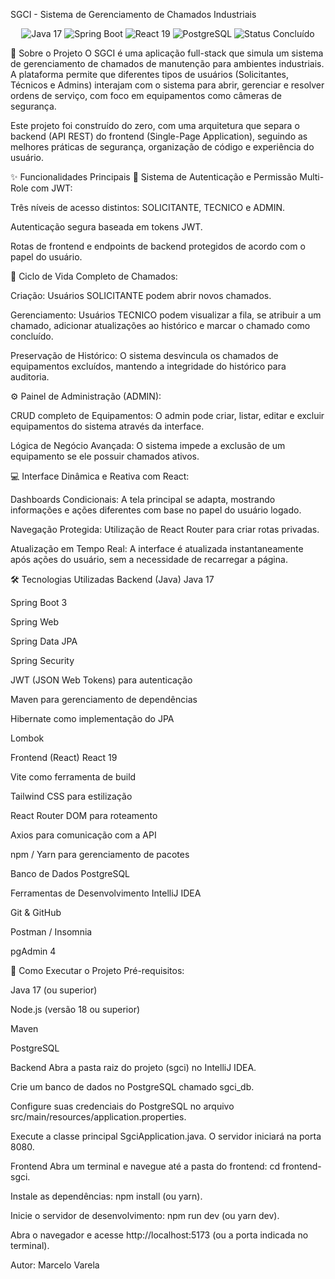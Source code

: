 SGCI - Sistema de Gerenciamento de Chamados Industriais
<p align="center"> <img src="https://img.shields.io/badge/Java-17-blue?logo=java" alt="Java 17"> <img src="https://img.shields.io/badge/Spring_Boot-3.x-green?logo=spring" alt="Spring Boot"> <img src="https://img.shields.io/badge/React-19-blue?logo=react" alt="React 19"> <img src="https://img.shields.io/badge/PostgreSQL-15-blue?logo=postgresql" alt="PostgreSQL"> <img src="https://img.shields.io/badge/Status-Concluído-brightgreen" alt="Status Concluído"> </p>

📖 Sobre o Projeto
O SGCI é uma aplicação full-stack que simula um sistema de gerenciamento de chamados de manutenção para ambientes industriais. A plataforma permite que diferentes tipos de usuários (Solicitantes, Técnicos e Admins) interajam com o sistema para abrir, gerenciar e resolver ordens de serviço, com foco em equipamentos como câmeras de segurança.

Este projeto foi construído do zero, com uma arquitetura que separa o backend (API REST) do frontend (Single-Page Application), seguindo as melhores práticas de segurança, organização de código e experiência do usuário.

✨ Funcionalidades Principais
🔐 Sistema de Autenticação e Permissão Multi-Role com JWT:

Três níveis de acesso distintos: SOLICITANTE, TECNICO e ADMIN.

Autenticação segura baseada em tokens JWT.

Rotas de frontend e endpoints de backend protegidos de acordo com o papel do usuário.

🎫 Ciclo de Vida Completo de Chamados:

Criação: Usuários SOLICITANTE podem abrir novos chamados.

Gerenciamento: Usuários TECNICO podem visualizar a fila, se atribuir a um chamado, adicionar atualizações ao histórico e marcar o chamado como concluído.

Preservação de Histórico: O sistema desvincula os chamados de equipamentos excluídos, mantendo a integridade do histórico para auditoria.

⚙️ Painel de Administração (ADMIN):

CRUD completo de Equipamentos: O admin pode criar, listar, editar e excluir equipamentos do sistema através da interface.

Lógica de Negócio Avançada: O sistema impede a exclusão de um equipamento se ele possuir chamados ativos.

💻 Interface Dinâmica e Reativa com React:

Dashboards Condicionais: A tela principal se adapta, mostrando informações e ações diferentes com base no papel do usuário logado.

Navegação Protegida: Utilização de React Router para criar rotas privadas.

Atualização em Tempo Real: A interface é atualizada instantaneamente após ações do usuário, sem a necessidade de recarregar a página.

🛠️ Tecnologias Utilizadas
Backend (Java)
Java 17

Spring Boot 3

Spring Web

Spring Data JPA

Spring Security

JWT (JSON Web Tokens) para autenticação

Maven para gerenciamento de dependências

Hibernate como implementação do JPA

Lombok

Frontend (React)
React 19

Vite como ferramenta de build

Tailwind CSS para estilização

React Router DOM para roteamento

Axios para comunicação com a API

npm / Yarn para gerenciamento de pacotes

Banco de Dados
PostgreSQL

Ferramentas de Desenvolvimento
IntelliJ IDEA

Git & GitHub

Postman / Insomnia

pgAdmin 4

🚀 Como Executar o Projeto
Pré-requisitos:

Java 17 (ou superior)

Node.js (versão 18 ou superior)

Maven

PostgreSQL

Backend
Abra a pasta raiz do projeto (sgci) no IntelliJ IDEA.

Crie um banco de dados no PostgreSQL chamado sgci_db.

Configure suas credenciais do PostgreSQL no arquivo src/main/resources/application.properties.

Execute a classe principal SgciApplication.java. O servidor iniciará na porta 8080.

Frontend
Abra um terminal e navegue até a pasta do frontend: cd frontend-sgci.

Instale as dependências: npm install (ou yarn).

Inicie o servidor de desenvolvimento: npm run dev (ou yarn dev).

Abra o navegador e acesse http://localhost:5173 (ou a porta indicada no terminal).

Autor: Marcelo Varela

